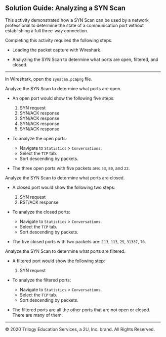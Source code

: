 ## Solution Guide: Analyzing a SYN Scan

This activity demonstrated how a SYN Scan can be used by a network professional to determine the state of a communication port without establishing a full three-way connection.  

Completing this activity required the following steps:

   - Loading the packet capture with Wireshark.
   
   - Analyzing the SYN Scan to determine what ports are open, filtered, and closed. 
	
---

In Wireshark, open the `synscan.pcapng` file.

Analyze the SYN Scan to determine what ports are open.

- An open port would show the following five steps:
   1. SYN request
   2. SYN/ACK response
   3. SYN/ACK response
   4. SYN/ACK response
   5. SYN/ACK response
	
- To analyze the open ports:

   - Navigate to `Statistics` > `Conversations`.
   - Select the `TCP` tab.
   - Sort descending by packets.

- The three open ports with five packets are: `53`, `80`, and `22`.

 
Analyze the SYN Scan to determine what ports are closed.


- A closed port would show the following two steps:
	
   1. SYN request
   2.  RST/ACK response
      
- To analyze the closed ports:

   - Navigate to `Statistics` > `Conversations`. 
   - Select the `TCP` tab.
   - Sort descending by packets. 

- The five closed ports with two packets are: `113`, `113`, `25`, `31337`, `70`.


Analyze the SYN Scan to determine what ports are filtered. 


- A filtered port would show the following step:
	
   1. SYN request
	
- To analyze the filtered ports:

   - Navigate to `Statistics` > `Conversations`. 
   - Select the `TCP` tab.
   - Sort descending by packets. 

- The filtered ports are all the other ports that are not open or closed. There are many of them.

---
© 2020 Trilogy Education Services, a 2U, Inc. brand. All Rights Reserved.



